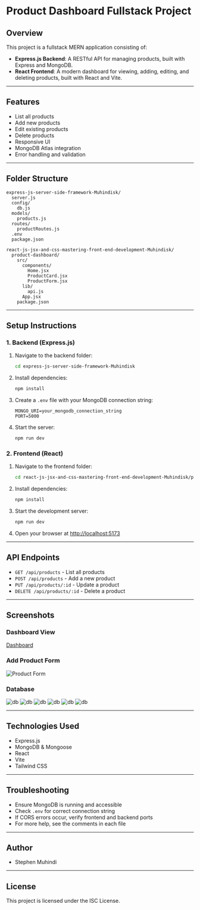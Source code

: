 # Product Dashboard Fullstack Project

## Overview
This project is a fullstack MERN application consisting of:
- **Express.js Backend**: A RESTful API for managing products, built with Express and MongoDB.
- **React Frontend**: A modern dashboard for viewing, adding, editing, and deleting products, built with React and Vite.

---

## Features
- List all products
- Add new products
- Edit existing products
- Delete products
- Responsive UI
- MongoDB Atlas integration
- Error handling and validation

---

## Folder Structure
```
express-js-server-side-framework-Muhindisk/
  server.js
  config/
    db.js
  models/
    products.js
  routes/
    productRoutes.js
  .env
  package.json

react-js-jsx-and-css-mastering-front-end-development-Muhindisk/
  product-dashboard/
    src/
      components/
        Home.jsx
        ProductCard.jsx
        ProductForm.jsx
      lib/
        api.js
      App.jsx
    package.json
```

---

## Setup Instructions

### 1. Backend (Express.js)
1. Navigate to the backend folder:
   ```sh
   cd express-js-server-side-framework-Muhindisk
   ```
2. Install dependencies:
   ```sh
   npm install
   ```
3. Create a `.env` file with your MongoDB connection string:
   ```env
   MONGO_URI=your_mongodb_connection_string
   PORT=5000
   ```
4. Start the server:
   ```sh
   npm run dev
   ```

### 2. Frontend (React)
1. Navigate to the frontend folder:
   ```sh
   cd react-js-jsx-and-css-mastering-front-end-development-Muhindisk/product-dashboard
   ```
2. Install dependencies:
   ```sh
   npm install
   ```
3. Start the development server:
   ```sh
   npm run dev
   ```
4. Open your browser at [http://localhost:5173](http://localhost:5173)

---

## API Endpoints
- `GET /api/products` - List all products
- `POST /api/products` - Add a new product
- `PUT /api/products/:id` - Update a product
- `DELETE /api/products/:id` - Delete a product

---

## Screenshots

### Dashboard View
[Dashboard](<Screenshot 2025-10-18 161827.png>)

### Add Product Form
![Product Form](<Screenshot 2025-10-18 161827-1.png>)

### Database
![db](<Screenshot 2025-10-18 162131.png>)
![db](<Screenshot 2025-10-18 162216.png>)
![db](<Screenshot 2025-10-18 162236.png>)
![db](<Screenshot 2025-10-18 162250.png>)
![db](<Screenshot 2025-10-18 162318.png>)
![db](<Screenshot 2025-10-18 162338.png>)

---

## Technologies Used
- Express.js
- MongoDB & Mongoose
- React
- Vite
- Tailwind CSS

---

## Troubleshooting
- Ensure MongoDB is running and accessible
- Check `.env` for correct connection string
- If CORS errors occur, verify frontend and backend ports
- For more help, see the comments in each file

---

## Author
- Stephen Muhindi

---

## License
This project is licensed under the ISC License.

